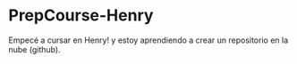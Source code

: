 # PrepCourse-Henry
Empecé a cursar en Henry! y estoy aprendiendo a crear un repositorio en la nube (github).
